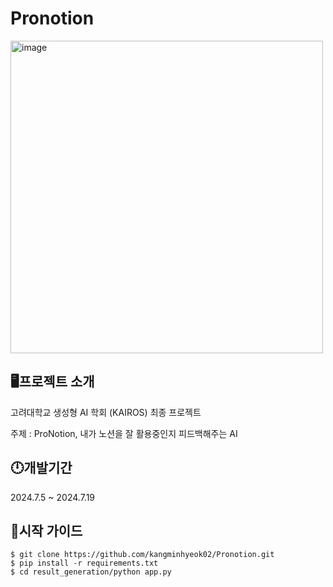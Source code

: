 # Pronotion

<img src="https://github.com/user-attachments/assets/f4c57ce0-4f03-4ffe-9896-1cde489ccc58" alt="image" width="500"/>


## 🖥프로젝트 소개 
고려대학교 생성형 AI 학회 (KAIROS) 최종 프로젝트

주제 : ProNotion, 내가 노션을 잘 활용중인지 피드백해주는 AI

## 🕛개발기간 
2024.7.5 ~ 2024.7.19

## 🤷시작 가이드

    $ git clone https://github.com/kangminhyeok02/Pronotion.git
    $ pip install -r requirements.txt
    $ cd result_generation/python app.py
    

